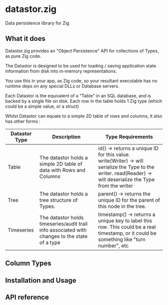 # datastor.zig
Data persistence library for Zig

## What it does

Datastor.zig provides an "Object Persistence" API for collections of Types, as pure Zig code.

The Datastor is designed to be used for loading / saving application state information from disk into in-memory representations. 

You use this in your app, as Zig code, so your resultant executable has no runtime deps on any special DLLs or Database servers.

Each Datastor is the equivalent of a "Table" in an SQL database, and is backed by a single file on disk. Each row in the table holds 1 Zig type (which could be a simple value, or a struct)

Whilst Datastor can equate to a simple 2D table of rows and columns, it also has other forms :


|Datastor Type | Description | Type Requirements |
|--------------|-------------|-------------------|
|Table         | The datastor holds a simple 2D table of data with Rows and Columns | id() -> returns a unique ID for this value.  write(Writer) -> will serialize the Type to the writer. read(Reader) -> will deserialize the Type from the writer |
|Tree          | The datastor holds a tree structure of Types. | parent() -> returns the unique ID for the parent of this node in the tree. |
|Timeseries    | The datastor holds timeseries/audit trail info associated with changes to the state of a type | timestamp() -> returns a unique key to label this row. This could be a real timestamp, or it could be something like "turn number", etc |

## Column Types

## Installation and Usage

## API reference
